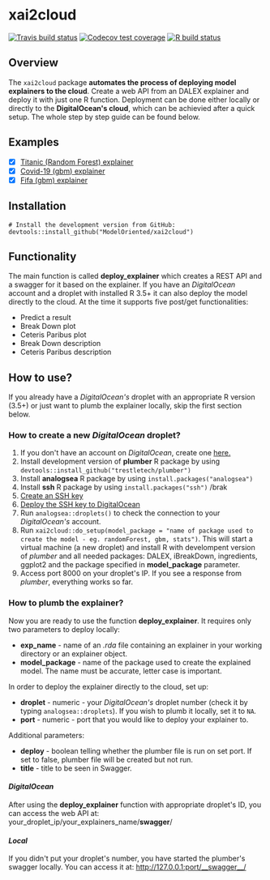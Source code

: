 # xai2cloud

<!-- badges: start -->
  [![Travis build status](https://travis-ci.org/ModelOriented/xai2cloud.svg?branch=master)](https://travis-ci.org/ModelOriented/xai2cloud)
[![Codecov test coverage](https://codecov.io/gh/ModelOriented/xai2cloud/branch/master/graph/badge.svg)](https://codecov.io/gh/ModelOriented/xai2cloud?branch=master)
[![R build status](https://github.com/ModelOriented/xai2cloud/workflows/R-CMD-check/badge.svg)](https://github.com/ModelOriented/xai2cloud/actions?query=workflow%3AR-CMD-check)
<!-- badges: end -->

## Overview

The `xai2cloud` package **automates the process of deploying model explainers to the cloud**. Create a web API from an DALEX explainer and deploy it with just one R function. Deployment can be done either locally or directly to the **DigitalOcean's cloud**, which can be achievied after a quick setup. The whole step by step guide can be found below.

## Examples

- [x] [Titanic (Random Forest) explainer](http://167.71.120.77/titanic_explainer/__swagger__/)
- [x] [Covid-19 (gbm) explainer](http://167.71.120.77/covid19_explainer/__swagger__/)
- [x] [Fifa (gbm) explainer](http://167.71.120.77/fifa_explainer/__swagger__/)

## Installation

```
# Install the development version from GitHub:
devtools::install_github("ModelOriented/xai2cloud")
```

## Functionality

The main function is called **deploy_explainer** which creates a REST API and a swagger for it based on the explainer. If you have an *DigitalOcean* account and a droplet with installed R 3.5+ it can also deploy the model directly to the cloud. At the time it supports five post/get functionalities:

- Predict a result
- Break Down plot
- Ceteris Paribus plot
- Break Down description
- Ceteris Paribus description

## How to use?

If you already have a *DigitalOcean's* droplet with an appropriate R version (3.5+) or just want to plumb the explainer locally, skip the first section below.

### How to create a new *DigitalOcean* droplet?

1. If you don't have an account on *DigitalOcean*, create one [here.](https://www.digitalocean.com/)
2. Install development version of **plumber** R package by using ```devtools::install_github("trestletech/plumber")```
3. Install **analogsea** R package by using ```install.packages("analogsea")```
4. Install **ssh** R package by using ```install.packages("ssh")``` /brak
5. [Create an SSH key](https://help.github.com/en/enterprise/2.17/user/github/authenticating-to-github/generating-a-new-ssh-key-and-adding-it-to-the-ssh-agent?fbclid=IwAR3E66nCkq5cS6BSSHvgv-tzFa9MjWL37bUgRz3DKwglTO8Zn_t6tmKwvRo)
6. [Deploy the SSH key to DigitalOcean](https://www.digitalocean.com/docs/droplets/how-to/add-ssh-keys/to-account/)
6. Run ```analogsea::droplets()``` to check the connection to your *DigitalOcean's* account.
7. Run ```xai2cloud::do_setup(model_package = "name of package used to create the model - eg. randomForest, gbm, stats")```. This will start a virtual machine (a new droplet) and install R with develompent version of *plumber* and all needed packages: DALEX, iBreakDown, ingredients, ggplot2 and the package specified in **model_package** parameter.
8. Access port 8000 on your droplet's IP. If you see a response from *plumber*, everything works so far.


### How to plumb the explainer?

Now you are ready to use the function **deploy_explainer**. It requires only two parameters to deploy locally:
- **exp_name** - name of an *.rda* file containing an explainer in your working directory or an explainer object.
- **model_package** - name of the package used to create the explained model. The name must be accurate, letter case is important.

In order to deploy the explainer directly to the cloud, set up:
- **droplet** - numeric - your *DigitalOcean's* droplet number (check it by typing ```analogsea::droplets```). If you wish to plumb it locally, set it to ```NA```.
- **port** - numeric - port that you would like to deploy your explainer to.

Additional parameters:
- **deploy** - boolean telling whether the plumber file is run on set port. If set to false, plumber file will be created but not run.
- **title** - title to be seen in Swagger.

#### *DigitalOcean*
After using the **deploy_explainer** function with appropriate droplet's ID, you can access the web API at:
your_droplet_ip/your_explainers_name/__swagger__/

#### *Local*
If you didn't put your droplet's number, you have started the plumber's swagger locally. You can access it at:
http://127.0.0.1:port/__swagger__/


